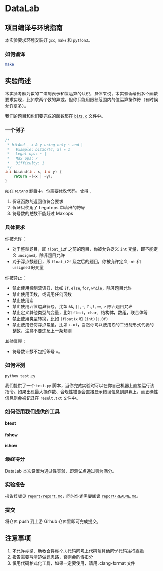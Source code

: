 # DataLab

## 项目编译与环境指南

本实验要求环境安装好 `gcc`, `make` 和 `python3`。

<!-- TODO: 到底要安装哪些，在哪个系统上做过测试？ -->

### 如何编译

```bash
make
```

## 实验简述

本实验考察对数的二进制表示和位运算的认识。具体来说，本实验会给出多个函数要求实现，比如求两个数的异或，但你只能用限制范围内的位运算操作符（有时候允许更多）。

我们的题目和你们要完成的函数都在 [`bits.c`](./bits.c) 文件中。

### 一个例子

```c
/* 
 * bitAnd - x & y using only ~ and |
 *   Example: bitXor(4, 5) = 1
 *   Legal ops: ~ |
 *   Max ops: 7
 *   Difficulty: 1
 */
int bitAnd(int x, int y) {
    return ~(~x | ~y);
}
```

如在 `bitAnd` 题目中，你需要修改代码，使得：

1. 保证函数的返回值符合要求
2. 保证只使用了 Legal ops 中给出的符号
3. 符号数的总数不能超过 Max ops

### 具体要求

你被允许：

- 对于整型题目，即 `float_i2f` 之前的题目，你被允许定义 `int` 变量，即不能定义 `unsigned`，除非题目允许
- 对于浮点数题目，即 `float_i2f` 及之后的题目，你被允许定义 `int` 和 `unsigned` 的变量

你被禁止：

- 禁止使用控制流语句，比如 `if`, `else`, `for`, `while`，除非题目允许
- 禁止使用函数，或调用任何函数
- 禁止使用宏
- 禁止使用非位运算符号，比如 `&&`, `||`, `-`, `?:`,`!`, `==`, `>` 除非题目允许
- 禁止定义其他类型的变量，比如 `float`，`char`，结构体，数组，联合体等
- 禁止使用类型转换，比如 `(float)x` 和 `(int)(1.0f)`
- 禁止使用任何浮点常量，比如 `1.0f`，当然你可以使用它的二进制形式代表的整数，注意不要违反上一条规则

<!-- TODO: 允许创建 unsigned 的变量吗，你考虑了吗，原 lab 里是禁止的 -->

其他事项：

- 符号数计数不包括等号 `=`。

### 如何评测

```
python test.py
```

我们提供了一个 `test.py` 脚本，当你完成实验时可以在你自己机器上直接运行该指令。如果出现最大操作数、合规性错误会直接显示错误信息到屏幕上，而正确性信息则会被记录在 `result.txt` 文件中。

### 如何使用我们提供的工具

#### btest

<!-- TODO: -->

#### fshow

<!-- TODO: -->

#### ishow

<!-- TODO: -->

### 最终得分

DataLab 本次设置为通过性实验，即测试点通过则为满分。

### 实验报告

报告模版见 [`report/report.md`](report/report.md)，同时你还需要阅读 [`report/README.md`](report/README.md)。

### 提交

将仓库 push 到上游 Github 仓库里即可完成提交。

## 注意事项

1. 不允许抄袭，助教会将每个人代码同网上代码和其他同学代码进行查重
2. 报告需要写清楚做题思路，否则会酌情扣分
3. 慎用代码格式化工具，如果一定要使用，请用 .clang-format 文件

<!-- TODO: 我们统一一下代码格式化的格式，用 .clang-format 里的，如果你不知道怎么用，你就把自动格式化关了 -->